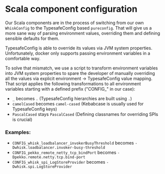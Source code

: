 <!--
#
# Licensed to the Apache Software Foundation (ASF) under one or more
# contributor license agreements.  See the NOTICE file distributed with
# this work for additional information regarding copyright ownership.
# The ASF licenses this file to You under the Apache License, Version 2.0
# (the "License"); you may not use this file except in compliance with
# the License.  You may obtain a copy of the License at
#
#     http://www.apache.org/licenses/LICENSE-2.0
#
# Unless required by applicable law or agreed to in writing, software
# distributed under the License is distributed on an "AS IS" BASIS,
# WITHOUT WARRANTIES OR CONDITIONS OF ANY KIND, either express or implied.
# See the License for the specific language governing permissions and
# limitations under the License.
#
-->
# Scala component configuration

Our Scala components are in the process of switching from our own `WhiskConfig` to the TypesafeConfig based `pureconfig`. That will give us a more sane way of parsing environment values, overriding them and defining sensible defaults for them.

TypesafeConfig is able to override its values via JVM system properties. Unfortunately, docker only supports passing environment variables in a comfortable way.

To solve that mismatch, we use a script to transform environment variables into JVM system properties to spare the developer of manually overriding all the values via explicit environment -> TypesafeConfig value mapping. That script applies the following transformations to all environment variables starting with a defined prefix ("CONFIG_" in our case):

- `_` becomes `.` (TypesafeConfig hierarchies are built using `.`)
- `camelCased` becomes `camel-cased` (Kebabcase is usually used for TypesafeConfig keys)
- `PascalCased` stays `PascalCased` (Defining classnames for overriding SPIs is crucial)

### Examples:

- `CONFIG_whisk_loadbalancer_invokerBusyThreshold` becomes `-Dwhisk.loadbalancer.invoker-busy-threshold`
- `CONFIG_pekko_remote_netty_tcp_bindPort` becomes `-Dpekko.remote.netty.tcp.bind-port`
- `CONFIG_whisk_spi_LogStoreProvider` becomes `-Dwhisk.spi.LogStoreProvider`
